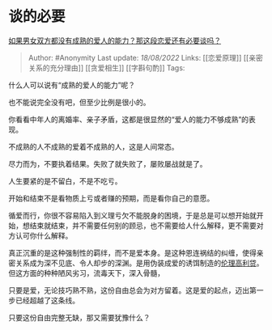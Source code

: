 # 谈的必要
[如果男女双方都没有成熟的爱人的能力？那这段恋爱还有必要谈吗？](https://www.zhihu.com/question/548219694/answer/2625442864)

> Author: #Anonymity 
> Last update: *18/08/2022* 
> Links: [[恋爱原理]] [[亲密关系的充分理由]] [[贪爱相生]] [[字斟句酌]]
> Tags: 

什么人可以说有“成熟的爱人的能力”呢？

也不能说完全没有吧，但至少比例是很小的。

你看看中年人的离婚率、亲子矛盾，这都是很显然的“爱人的能力不够成熟”的表现。

不成熟的人不成熟的爱着不成熟的人，这是人间常态。

尽力而为，不要执着结果。失败了就失败了，屡败屡战就是了。

人生要紧的是不留白，不是不吃亏。

开始和结束不是看物质上亏或者赚的预期，而是看你自己的意愿。

循爱而行，你很不容易陷入到义理亏欠不能脱身的困境，于是总是可以想开始就开始，想结束就结束，并不需要任何别的顾忌，也不需要给人什么解释，更不需要对方认可你什么解释。

真正沉重的是这种强制性的羁绊，而不是爱本身。是这种恩连祸结的纠缠，使得亲密关系成为深不见底、令人却步的深渊。是用伪装成爱的诱饵制造的[伦理高利贷](https://www.zhihu.com/search?q=%E4%BC%A6%E7%90%86%E9%AB%98%E5%88%A9%E8%B4%B7&search_source=Entity&hybrid_search_source=Entity&hybrid_search_extra=%7B%22sourceType%22%3A%22answer%22%2C%22sourceId%22%3A2625442864%7D)。但这方面的种种陋风劣习，流毒天下，深入骨髓，

只要是爱，无论技巧熟不熟，这份自由总会为对方留着。这是爱的起点，迈出第一步已经超越了这条线。

只要这份自由完整无缺，那又需要犹豫什么？
